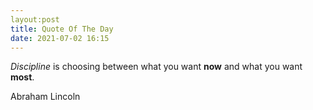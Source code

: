 ```yaml
---
layout:post
title: Quote Of The Day
date: 2021-07-02 16:15
---
```


*Discipline* is choosing between what you want **now** and what you want **most**.

Abraham Lincoln

